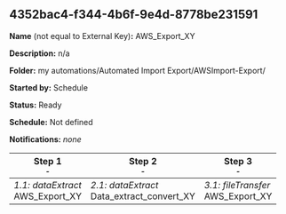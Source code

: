 ## 4352bac4-f344-4b6f-9e4d-8778be231591

**Name** (not equal to External Key)**:** AWS_Export_XY

**Description:** n/a

**Folder:** my automations/Automated Import Export/AWSImport-Export/

**Started by:** Schedule

**Status:** Ready

**Schedule:** Not defined

**Notifications:** _none_


| Step 1<br>_<small>-</small>_ | Step 2<br>_<small>-</small>_ | Step 3<br>_<small>-</small>_ |
| --- | --- | --- |
| _1.1: dataExtract_<br>AWS_Export_XY | _2.1: dataExtract_<br>Data_extract_convert_XY | _3.1: fileTransfer_<br>AWS_Export_XY |
